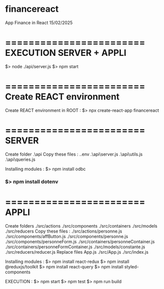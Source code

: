 # financereact
App Finance in React
15/02/2025

========================
EXECUTION SERVER + APPLI
========================
$> node ./api/server.js
$> npm start

========================
Create REACT environment
========================
Create REACT environment in ROOT :
$> npx create-react-app financereact

========================
SERVER
========================
Create folder .\api
Copy these files :
.\.env
.\api\server.js
.\api\utils.js
.\api\queries.js

Installing modules :
$> npm install odbc
### $> npm install dotenv


========================
 APPLI
========================
Create folders 
./src/actions
./src/components
./src/containers
./src/models
./src/reducers
Copy these files :
./src/actions/personne.js
./src/components/affButton.js
./src/components/personne.js
./src/components/personneForm.js
./src/containers/personneContainer.js
./src/containers/personneFormContainer.js
./src/models/constante.js
./src/reducers/reducer.js
Replace files App.js
./src/App.js
./src/index.js


Installing modules :
$> npm install react-redux
$> npm install @reduxjs/toolkit
$> npm install react-query
$> npm install styled-components

EXECUTION :
$> npm start
$> npm test
$> npm run build






